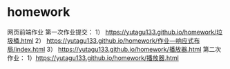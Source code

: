 # homework
网页前端作业
第一次作业提交：
1） https://yutagu133.github.io/homework/垃圾桶.html
2） https://yutagu133.github.io/homework/作业—响应式布局/index.html
3） https://yutagu133.github.io/homework/播放器.html
第二次作业：
1）https://yutagu133.github.io/homework/播放器.html
